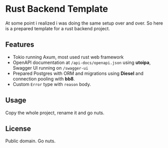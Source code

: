# Rust Backend Template

At some point i realized i was doing the same setup over and over.
So here is a prepared template for a rust backend project.

## Features

- Tokio running Axum, most used rust web framework
- OpenAPI documentation at `/api-docs/openapi.json` using **utoipa**, Swagger UI running on `/swagger-ui`
- Prepared Postgres with ORM and migrations using **Diesel** and connection pooling with **bb8**.
- Custom `Error` type with `reason` body.

## Usage

Copy the whole project, rename it and go nuts.

## License

Public domain. Go nuts.
